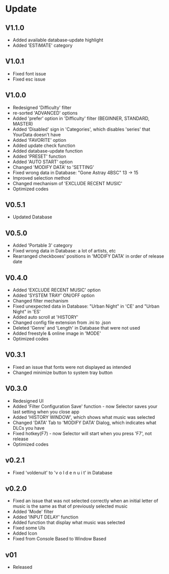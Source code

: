 # Update
## V1.1.0
* Added available database-update highlight
* Added 'ESTiMATE' category
## V1.0.1
* Fixed font issue
* Fixed esc issue
## V1.0.0
* Redesigned 'Difficulty' filter
* re-sorted 'ADVANCED' options
* Added 'prefer' option in 'Difficulty' filter (BEGINNER, STANDARD, MASTER)
* Added 'Disabled' sign in 'Categories', which disables 'series' that YourData doesn't have
* Added 'FAVORITE' option
* Added update check function
* Added database-update function
* Added 'PRESET' function
* Added 'AUTO START' option
* Changed 'MODIFY DATA' to 'SETTING'
* Fixed wrong data in Database: "Gone Astray 4BSC" 13 -> 15
* Improved selection method
* Changed mechanism of 'EXCLUDE RECENT MUSIC'
* Optimized codes
## V0.5.1
* Updated Database
## V0.5.0
* Added 'Portable 3' category
* Fixed wrong data in Database: a lot of artists, etc
* Rearranged checkboxes' positions in 'MODIFY DATA' in order of release date
## V0.4.0
* Added 'EXCLUDE RECENT MUSIC' option
* Added 'SYSTEM TRAY' ON/OFF option
* Changed filter mechanism
* Fixed unexpected data in Database: "Urban Night" in 'CE' and "Urban Night" in 'ES'
* Added auto scroll at 'HISTORY'
* Changed config file extension from .ini to .json
* Deleted 'Genre' and 'Length' in Database that were not used
* Added freestyle & online image in 'MODE'
* Optimized codes
## V0.3.1
* Fixed an issue that fonts were not displayed as intended
* Changed minimize button to system tray button
## V0.3.0
* Redesigned UI
* Added 'Filter Configuration Save' function - now Selector saves your last setting when you close app
* Added 'HISTORY WINDOW', which shows what music was selected
* Changed 'DATA' Tab to 'MODIFY DATA' Dialog, which indicates what DLCs you have
* Fixed hotkey(F7) - now Selector will start when you press 'F7', not release
* Optimized codes
## v0.2.1
* Fixed 'voldenuit' to 'v o l d e n u i t' in Database
## v0.2.0
* Fixed an issue that was not selected correctly when an initial letter of music is the same as that of previously selected music
* Added 'Mode' filter
* Added 'INPUT DELAY' function
* Added function that display what music was selected
* Fixed some UIs
* Added Icon
* Fixed from Console Based to Window Based
## v01
* Released